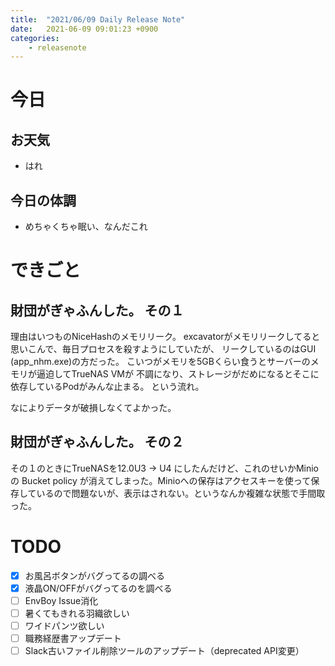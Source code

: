 ```yaml
---
title:  "2021/06/09 Daily Release Note"
date:   2021-06-09 09:01:23 +0900
categories:
    - releasenote
---
```

# 今日

## お天気

* はれ

## 今日の体調

* めちゃくちゃ眠い、なんだこれ

# できごと

## 財団がぎゃふんした。 その１

理由はいつものNiceHashのメモリリーク。
excavatorがメモリリークしてると思いこんで、毎日プロセスを殺すようにしていたが、
リークしているのはGUI (app_nhm.exe)の方だった。
こいつがメモリを5GBくらい食うとサーバーのメモリが逼迫してTrueNAS VMが
不調になり、ストレージがだめになるとそこに依存しているPodがみんな止まる。
という流れ。

なによりデータが破損しなくてよかった。

## 財団がぎゃふんした。 その２

その１のときにTrueNASを12.0U3 -> U4 にしたんだけど、これのせいかMinioの
Bucket policy が消えてしまった。Minioへの保存はアクセスキーを使って保存しているので問題ないが、表示はされない。というなんか複雑な状態で手間取った。

# TODO 

- [x] お風呂ボタンがバグってるの調べる
- [x] 液晶ON/OFFがバグってるのを調べる
- [ ] EnvBoy Issue消化
- [ ] 暑くてもきれる羽織欲しい
- [ ] ワイドパンツ欲しい
- [ ] 職務経歴書アップデート
- [ ] Slack古いファイル削除ツールのアップデート（deprecated API変更）
